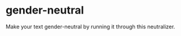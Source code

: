 gender-neutral
==============

Make your text gender-neutral by running it through this neutralizer.
